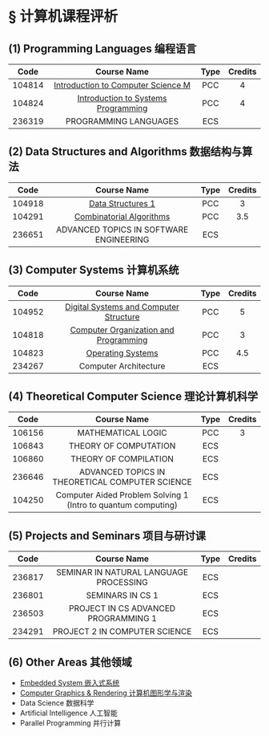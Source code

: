 # § 计算机课程评析

## (1) Programming Languages 编程语言

|  Code  |                         Course Name                          | Type | Credits |
| :----: | :----------------------------------------------------------: | :--: | :-----: |
| 104814 | [Introduction to Computer Science M](./remarks/prog-languages/intro-cs.md) | PCC  |    4    |
| 104824 | [Introduction to Systems Programming](./remarks/prog-languages/intro-sys.md) | PCC  |    4    |
| 236319 |                    PROGRAMMING LANGUAGES                     | ECS  |         |

## (2) Data Structures and Algorithms 数据结构与算法

|  Code  |                         Course Name                          | Type | Credits |
| :----: | :----------------------------------------------------------: | :--: | :-----: |
| 104918 |       [Data Structures 1](./remarks/algorithms/ds1.md)       | PCC  |    3    |
| 104291 | [Combinatorial Algorithms](./remarks/algorithms/combi-algos.md) | PCC  |   3.5   |
| 236651 |           ADVANCED TOPICS IN SOFTWARE ENGINEERING            | ECS  |         |

## (3) Computer Systems 计算机系统

|  Code  |                         Course Name                          | Type | Credits |
| :----: | :----------------------------------------------------------: | :--: | :-----: |
| 104952 | [Digital Systems and  Computer Structure](./remarks/systems/digital.md) | PCC  |    5    |
| 104818 | [Computer Organization and Programming](./remarks/systems/org.md) | PCC  |    3    |
| 104823 |         [Operating Systems](./remarks/systems/os.md)         | PCC  |   4.5   |
| 234267 |                    Computer Architecture                     | ECS  |         |

## (4) Theoretical Computer Science 理论计算机科学

|  Code  |                         Course Name                          | Type | Credits |
| :----: | :----------------------------------------------------------: | :--: | :-----: |
| 106156 |                      MATHEMATICAL LOGIC                      | PCC  |    3    |
| 106843 |                    THEORY OF COMPUTATION                     | ECS  |         |
| 106860 |                    THEORY OF COMPILATION                     | ECS  |         |
| 236646 |       ADVANCED TOPICS IN THEORETICAL COMPUTER SCIENCE        | ECS  |         |
| 104250 | Computer Aided Problem Solving 1 (Intro to quantum computing) | ECS  |         |

## (5) Projects and Seminars 项目与研讨课

|  Code  |              Course Name               | Type | Credits |
| :----: | :------------------------------------: | :--: | :-----: |
| 236817 | SEMINAR IN NATURAL LANGUAGE PROCESSING | ECS  |         |
| 236801 |            SEMINARS IN CS 1            | ECS  |         |
| 236503 |  PROJECT IN CS ADVANCED PROGRAMMING 1  | ECS  |         |
| 234291 |     PROJECT 2 IN COMPUTER SCIENCE      | ECS  |         |

## (6) Other Areas 其他领域

-   [Embedded System 嵌入式系统](./remarks/other/embedded.md)
-   [Computer Graphics & Rendering 计算机图形学与渲染](./remarks/other/graphics.md)
-   Data Science 数据科学
-   Artificial Intelligence 人工智能
-   Parallel Programming 并行计算

